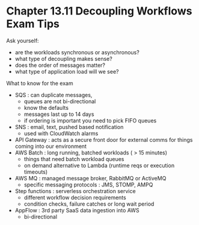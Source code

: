 # Chapter 13.11 Decoupling Workflows Exam Tips

Ask yourself:
- are the workloads synchronous or asynchronous?
- what type of decoupling makes sense?
- does the order of messages matter?
- what type of application load will we see?


What to know for the exam
- SQS : can duplicate messages, 
	- queues are not bi-directional
	- know the defaults
	- messages last up to 14 days
	- if ordering is important you need to pick FIFO queues
- SNS : email, text, pushed based notification
	- used with CloudWatch alarms
- API Gateway : acts as a secure front door for external comms for things coming into our environment
- AWS Batch : long running, batched workloads ( > 15 minutes)
	- things that need batch workload queues 
	- on demand alternative to Lambda (runtime reqs or execution timeouts)
- AWS MQ : managed message broker, RabbitMQ or ActiveMQ
	- specific messaging protocols : JMS, STOMP, AMPQ
- Step functions : serverless orchestration service
	- different workflow decision requirements
	- condition checks, failure catches or long wait period
- AppFlow : 3rd party SaaS data ingestion into AWS
	- bi-directional

